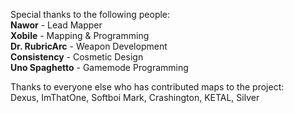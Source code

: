 Special thanks to the following people:  
**Nawor**           - Lead Mapper  
**Xobile**          - Mapping & Programming  
**Dr. RubricArc**   - Weapon Development  
**Consistency**     - Cosmetic Design  
**Uno Spaghetto**   - Gamemode Programming  

Thanks to everyone else who has contributed maps to the project:  
Dexus, ImThatOne, Softboi Mark, Crashington, KETAL, Silver
